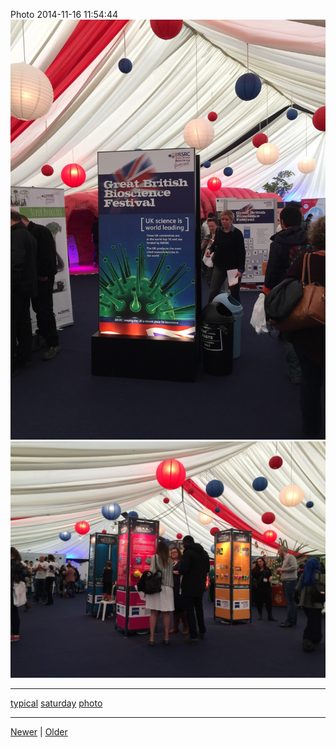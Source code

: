 <!--
title: Photo 2014-11-16 11
date: 2020-06-28T14:43:49.629Z
tags: typical, saturday, photo
-->


Photo 2014-11-16 11:54:44
![](102773698332-0.jpg)
![](102773698332-1.jpg)

<!--BOTTOM-POST-NAVIGATION-->
---

[typical](tag-typical.md) [saturday](tag-saturday.md) [photo](tag-photo.md)

---

[Newer](102355461387.md) | [Older](102786671272.md)